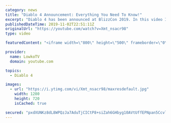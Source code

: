 ```yaml
---
category: news
title: "Diablo 4 Announcement: Everything You Need To Know!"
excerpt: "Diablo 4 has been announced at BlizzCon 2019. In this video I go over everything you need to know about this upcoming Blizzard Entertainment game."
publishedDateTime: 2019-11-02T22:51:11Z
originalUrl: "https://youtube.com/watch?v=Xmt_nsacr98"
type: video

featuredContent: "<iframe width=\"800\" height=\"500\" frameborder=\"0\" src=\"https://www.youtube.com/embed/Xmt_nsacr98\" allow=\"accelerometer; autoplay; encrypted-media; gyroscope; picture-in-picture\" allowfullscreen></iframe>"

provider:
  name: LowkoTV
  domain: youtube.com

topics:
  - Diablo 4

images:
  - url: "https://i.ytimg.com/vi/Xmt_nsacr98/maxresdefault.jpg"
    width: 1280
    height: 720
    isCached: true

secured: "pxdXUNKz8dL8WPQzJa7AduTjCICtP8+siZah6GHbyg10AVtUffEPNpan5CcvlGD6ee+lwMlH7kBmSw23jOUztzNvTaACcp40Ei0HBQsk2cl/qevI47m6M3/3m5auu7j2aqqex6n6HZxYZ0AvCx/WFLSYHv7AbZLQl8mDL/DVnGGlDVZX5R/Xq+7e52/aS+reCi5wDe5dgRX+FPtkZ7u1qzZ/w3tuAP6Hf1zcUGgelZFBtVUII2JcmsUPrqBo6SZaVc/eP1bzTo651D9q0NkHrBsa4MQrZuRkKNIqgRc9OMtk1rAy+h3/BhpyNzVPw9VNvwcBRwt5LasfNXMsQ1INHPHO3us/aD/0Smm/DOrqN0dtcMDAFltPzcTcp2toYe0cb/zoTOS2loJ3FLAczn/SU5U5WQc+LIeQ0j9BBXvHztEe4dQxKA7N9V/OT3Ak9hMS;832fmSLsxRjeIQSjdD529A=="
---
```


